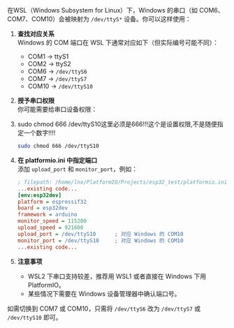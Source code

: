 
在WSL（Windows Subsystem for Linux）下，Windows 的串口（如 COM6、COM7、COM10）会被映射为 `/dev/ttyS*` 设备。你可以这样使用：

1. **查找对应关系**  
   Windows 的 COM 端口在 WSL 下通常对应如下（但实际编号可能不同）：
   - COM1 → ttyS1
   - COM2 → ttyS2
   - COM6 → `/dev/ttyS6`
   - COM7 → `/dev/ttyS7`
   - COM10 → `/dev/ttyS10`

2. **授予串口权限**  
   你可能需要给串口设备权限：
3. sudo chmod 666 /dev/ttyS10这里必须是666!!!这个是设置权限,不是随便指定一个数字!!!!
   ```sh
   sudo chmod 666 /dev/ttyS10
   ```

4. **在 platformio.ini 中指定端口**  
   添加 `upload_port` 和 `monitor_port`，例如：
   ```ini
   ; filepath: /home/lnx/PlatformIO/Projects/esp32_test/platformio.ini
   ...existing code...
   [env:esp32dev]
   platform = espressif32
   board = esp32dev
   framework = arduino
   monitor_speed = 115200
   upload_speed = 921600
   upload_port = /dev/ttyS10      ; 对应 Windows 的 COM10
   monitor_port = /dev/ttyS10     ; 对应 Windows 的 COM10
   ...existing code...
   ````

5. **注意事项**  
   - WSL2 下串口支持较差，推荐用 WSL1 或者直接在 Windows 下用 PlatformIO。
   - 某些情况下需要在 Windows 设备管理器中确认端口号。

如需切换到 COM7 或 COM10，只需将 `/dev/ttyS6` 改为 `/dev/ttyS7` 或 `/dev/ttyS10` 即可。